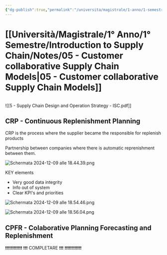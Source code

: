 ```yaml
---
{"dg-publish":true,"permalink":"/universita/magistrale/1-anno/1-semestre/introduction-to-supply-chain/notes/05-customer-collaborative-supply-chain-models/","tags":["UNI"]}
---
```


# [[Università/Magistrale/1° Anno/1° Semestre/Introduction to Supply Chain/Notes/05 - Customer collaborative Supply Chain Models\|05 - Customer collaborative Supply Chain Models]]

```table-of-contents
```
![[5 - Supply Chain Design and Operation Strategy - ISC.pdf]]


## CRP - Continuous Replenishment Planning

CRP is the process where the supplier became the responsible for replenish products

Partnership between companies where there is automatic reprenishment between them.

![Schermata 2024-12-09 alle 18.44.39.png](/img/user/Universit%C3%A0/Magistrale/1%C2%B0%20Anno/1%C2%B0%20Semestre/Introduction%20to%20Supply%20Chain/Notes/Allegati/Schermata%202024-12-09%20alle%2018.44.39.png)

KEY elements

- Very good data integrity
- Info out of system
- Clear KPI's and priorities

![Schermata 2024-12-09 alle 18.54.46.png](/img/user/Universit%C3%A0/Magistrale/1%C2%B0%20Anno/1%C2%B0%20Semestre/Introduction%20to%20Supply%20Chain/Notes/Allegati/Schermata%202024-12-09%20alle%2018.54.46.png)

![Schermata 2024-12-09 alle 18.56.04.png](/img/user/Universit%C3%A0/Magistrale/1%C2%B0%20Anno/1%C2%B0%20Semestre/Introduction%20to%20Supply%20Chain/Notes/Allegati/Schermata%202024-12-09%20alle%2018.56.04.png)

## CPFR - Colaborative Planning Forecasting and Replenishment

❗❗❗❗❗❗❗❗❗❗❗❗
❗❗❗ COMPLETARE ❗❗❗
❗❗❗❗❗❗❗❗❗❗❗❗

